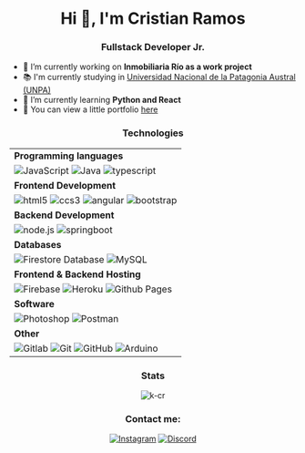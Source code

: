 <h1 align="center">Hi 👋, I'm Cristian Ramos</h1>
<h3 align="center">Fullstack Developer Jr.</h3>

- 🔭 I’m currently working on **Inmobiliaria Río as a work project**
- 📚 I'm currently studying in <a href="https://www.unpa.edu.ar/carreras/mostrar/72/UARG">Universidad Nacional de la Patagonia Austral (UNPA)</a>
- 🌱 I’m currently learning **Python and React**
- 📑 You can view a little portfolio <a href="https://k-cr.github.io/portfolioArgPrograma4.0.github.io">here</a>

<h3 align="center">Technologies</h3>
<div align="center">
  
| |
| :--- |
| **Programming languages** |
| ![JavaScript](https://img.shields.io/static/v1?label=&message=JavaScript&color=black&style=for-the-badge&logo=JavaScript) ![Java](https://img.shields.io/static/v1?label=&message=Java&color=orange&style=for-the-badge&logo=java&logoColor=red) ![typescript](https://img.shields.io/static/v1?label=&message=typescript&color=blue&style=for-the-badge&logo=typescript&logoColor=white) | 
| **Frontend Development** |
| ![html5](https://img.shields.io/static/v1?label=&message=html5&color=orange&style=for-the-badge&logo=html5&logoColor=white) ![ccs3](https://img.shields.io/static/v1?label=&message=ccs3&color=blue&style=for-the-badge&logo=css3&logoColor=white) ![angular](https://img.shields.io/static/v1?label=&message=angular&color=red&style=for-the-badge&logo=angular&logoColor=white) ![bootstrap](https://img.shields.io/static/v1?label=&message=bootstrap&color=7952B3&style=for-the-badge&logo=bootstrap&logoColor=white)|
| **Backend Development** |
| ![node.js](https://img.shields.io/static/v1?label=&message=node.js&color=339933&style=for-the-badge&logo=node.js&logoColor=white) ![springboot](https://img.shields.io/static/v1?label=&message=springboot&color=6DB33F&style=for-the-badge&logo=springboot&logoColor=white) |
| **Databases** |
| ![Firestore Database](https://img.shields.io/static/v1?label=&message=Firebase+Database&color=FFCA28&style=for-the-badge&logo=firebase&logoColor=white) ![MySQL](https://img.shields.io/static/v1?label=&message=MySQL&color=4479A1&style=for-the-badge&logo=mysql&logoColor=white) |
| **Frontend & Backend Hosting** |
| ![Firebase](https://img.shields.io/static/v1?label=&message=Firebase&color=FFCA28&style=for-the-badge&logo=Firebase&logoColor=white) ![Heroku](https://img.shields.io/static/v1?label=&message=Heroku&color=430098&style=for-the-badge&logo=Heroku&logoColor=white) ![Github Pages](https://img.shields.io/static/v1?label=&message=Github+Pages&color=222222&style=for-the-badge&logo=Github+Pages&logoColor=white) |
| **Software** |
| ![Photoshop](https://img.shields.io/static/v1?label=&message=Photoshop&color=31A8FF&style=for-the-badge&logo=adobe+photoshop&logoColor=white) ![Postman](https://img.shields.io/static/v1?label=&message=Postman&color=FF6C37&style=for-the-badge&logo=postman&logoColor=white) |
| **Other**|
| ![Gitlab](https://img.shields.io/static/v1?label=&message=Gitlab&color=black&style=for-the-badge&logo=gitLab&logoColor=fffff) ![Git](https://img.shields.io/static/v1?label=&message=Git&color=F05032&style=for-the-badge&logo=git&logoColor=white) ![GitHub](https://img.shields.io/static/v1?label=&message=GitHub&color=181717&style=for-the-badge&logo=github&logoColor=white) ![Arduino](https://img.shields.io/static/v1?label=&message=Arduino&color=00979D&style=for-the-badge&logo=arduino&logoColor=white) |
</div>

<div align="center">
  <h3>Stats</h3>
  <img align="center" src="https://github-readme-stats.vercel.app/api/top-langs?username=k-cr&show_icons=true&locale=en&layout=compact" alt="k-cr" />
</div>

<div align="center">
  <h3>Contact me:</h3>
  
  <a href="https://instagram.com/c.r__k">![Instagram](https://img.shields.io/static/v1?label=&message=Instagram&color=E4405F&style=for-the-badge&logo=instagram&logoColor=white)</a>
  <a href="https://discordapp.com/channels/@me/273529838462042126/">![Discord](https://img.shields.io/static/v1?label=&message=Discord&color=5865F2&style=for-the-badge&logo=discord&logoColor=white)   </a> 
</div>
